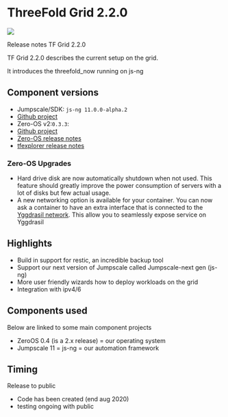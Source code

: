 # ThreeFold Grid 2.2.0

![](img/releasenotes.jpg)

Release notes TF Grid 2.2.0 

TF Grid 2.2.0 describes the current setup on the grid.

It introduces the threefold_now running on js-ng

## Component versions

- Jumpscale/SDK: `js-ng 11.0.0-alpha.2`
- [Github project](https://github.com/orgs/Threefoldtech/projects/104)
- Zero-OS v2:`0.3.3`:
- [Github project](https://github.com/orgs/Threefoldtech/projects/89)
- [Zero-OS release notes](https://github.com/Threefoldtech/zos/releases/tag/v0.3.3)
- [tfexplorer release notes](https://github.com/Threefoldtech/tfexplorer/releases/tag/v0.3.1)


### Zero-OS Upgrades

* Hard drive disk are now automatically shutdown when not used. This feature should greatly improve the power consumption of servers with a lot of disks but few actual usage.
* A new networking option is available for your container. You can now ask a container to have an extra interface that is connected to  the [Yggdrasil network](https://yggdrasil-network.github.io). This allow you to seamlessly expose service on Yggdrasil


## Highlights

- Build in support for restic, an incredible backup tool
- Support our next version of Jumpscale called Jumpscale-next gen (js-ng)
- More user friendly wizards how to deploy workloads on the grid
- Integration with ipv4/6

## Components used

Below are linked to some main component projects

- ZeroOS 0.4 (is a 2.x release) = our operating system
- Jumpscale 11 = js-ng = our automation framework


## Timing

Release to public

- Code has been created (end aug 2020)
- testing ongoing with public
